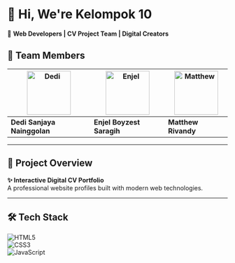 # 👋 Hi, We're **Kelompok 10**  
🚀 **Web Developers | CV Project Team | Digital Creators**  

## 👥 Team Members
| <img src="https://via.placeholder.com/100" width="100" alt="Dedi"> | <img src="[https://via.placeholder.com/100](https://pin.it/6YKkAvQaq)" width="100" alt="Enjel"> | <img src="https://via.placeholder.com/100" width="100" alt="Matthew"> |
|----------|----------|----------|
| **Dedi Sanjaya Nainggolan** | **Enjel Boyzest Saragih** | **Matthew Rivandy** |

---

## 📌 Project Overview
**✨ Interactive Digital CV Portfolio**  
A professional website profiles built with modern web technologies.

---

## 🛠 Tech Stack  
![HTML5](https://img.shields.io/badge/-HTML5-E34F26?logo=html5&logoColor=white&style=for-the-badge)  
![CSS3](https://img.shields.io/badge/-CSS3-1572B6?logo=css3&logoColor=white&style=for-the-badge)  
![JavaScript](https://img.shields.io/badge/-JavaScript-F7DF1E?logo=javascript&logoColor=black&style=for-the-badge)  
